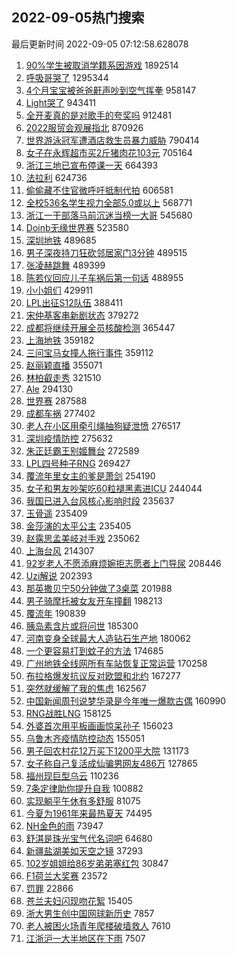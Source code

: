 ## 2022-09-05热门搜索 
最后更新时间 2022-09-05 07:12:58.628078 
1. [90%学生被取消学籍系因游戏](https://s.weibo.com/weibo?q=%2390%25%E5%AD%A6%E7%94%9F%E8%A2%AB%E5%8F%96%E6%B6%88%E5%AD%A6%E7%B1%8D%E7%B3%BB%E5%9B%A0%E6%B8%B8%E6%88%8F%23&Refer=top) 1892514
1. [呼吸哥哭了](https://s.weibo.com/weibo?q=%23%E5%91%BC%E5%90%B8%E5%93%A5%E5%93%AD%E4%BA%86%23&Refer=top) 1295344
1. [4个月宝宝被爸爸鼾声吵到空气挥拳](https://s.weibo.com/weibo?q=%234%E4%B8%AA%E6%9C%88%E5%AE%9D%E5%AE%9D%E8%A2%AB%E7%88%B8%E7%88%B8%E9%BC%BE%E5%A3%B0%E5%90%B5%E5%88%B0%E7%A9%BA%E6%B0%94%E6%8C%A5%E6%8B%B3%23&Refer=top) 958147
1. [Light哭了](https://s.weibo.com/weibo?q=%23Light%E5%93%AD%E4%BA%86%23&Refer=top) 943411
1. [全开麦真的是对歌手的夸奖吗](https://s.weibo.com/weibo?q=%23%E5%85%A8%E5%BC%80%E9%BA%A6%E7%9C%9F%E7%9A%84%E6%98%AF%E5%AF%B9%E6%AD%8C%E6%89%8B%E7%9A%84%E5%A4%B8%E5%A5%96%E5%90%97%23&Refer=top) 912481
1. [2022服贸会观展指北](https://s.weibo.com/weibo?q=%232022%E6%9C%8D%E8%B4%B8%E4%BC%9A%E8%A7%82%E5%B1%95%E6%8C%87%E5%8C%97%23&Refer=top) 870926
1. [世界游泳冠军遭酒店救生员暴力威胁](https://s.weibo.com/weibo?q=%23%E4%B8%96%E7%95%8C%E6%B8%B8%E6%B3%B3%E5%86%A0%E5%86%9B%E9%81%AD%E9%85%92%E5%BA%97%E6%95%91%E7%94%9F%E5%91%98%E6%9A%B4%E5%8A%9B%E5%A8%81%E8%83%81%23&Refer=top) 790414
1. [女子在永辉超市买2斤猪肉花103元](https://s.weibo.com/weibo?q=%23%E5%A5%B3%E5%AD%90%E5%9C%A8%E6%B0%B8%E8%BE%89%E8%B6%85%E5%B8%82%E4%B9%B02%E6%96%A4%E7%8C%AA%E8%82%89%E8%8A%B1103%E5%85%83%23&Refer=top) 705164
1. [浙江三地已宣布停课一天](https://s.weibo.com/weibo?q=%23%E6%B5%99%E6%B1%9F%E4%B8%89%E5%9C%B0%E5%B7%B2%E5%AE%A3%E5%B8%83%E5%81%9C%E8%AF%BE%E4%B8%80%E5%A4%A9%23&Refer=top) 664393
1. [法拉利](https://s.weibo.com/weibo?q=%E6%B3%95%E6%8B%89%E5%88%A9&Refer=top) 624736
1. [偷偷藏不住官微呼吁抵制代拍](https://s.weibo.com/weibo?q=%23%E5%81%B7%E5%81%B7%E8%97%8F%E4%B8%8D%E4%BD%8F%E5%AE%98%E5%BE%AE%E5%91%BC%E5%90%81%E6%8A%B5%E5%88%B6%E4%BB%A3%E6%8B%8D%23&Refer=top) 606581
1. [全校536名学生视力全部5.0或以上](https://s.weibo.com/weibo?q=%23%E5%85%A8%E6%A0%A1536%E5%90%8D%E5%AD%A6%E7%94%9F%E8%A7%86%E5%8A%9B%E5%85%A8%E9%83%A85.0%E6%88%96%E4%BB%A5%E4%B8%8A%23&Refer=top) 568771
1. [浙江一干部落马前沉迷当榜一大哥](https://s.weibo.com/weibo?q=%23%E6%B5%99%E6%B1%9F%E4%B8%80%E5%B9%B2%E9%83%A8%E8%90%BD%E9%A9%AC%E5%89%8D%E6%B2%89%E8%BF%B7%E5%BD%93%E6%A6%9C%E4%B8%80%E5%A4%A7%E5%93%A5%23&Refer=top) 545680
1. [Doinb无缘世界赛](https://s.weibo.com/weibo?q=%23Doinb%E6%97%A0%E7%BC%98%E4%B8%96%E7%95%8C%E8%B5%9B%23&Refer=top) 523580
1. [深圳地铁](https://s.weibo.com/weibo?q=%23%E6%B7%B1%E5%9C%B3%E5%9C%B0%E9%93%81%23&Refer=top) 489685
1. [男子深夜持刀狂砍邻居家门3分钟](https://s.weibo.com/weibo?q=%23%E7%94%B7%E5%AD%90%E6%B7%B1%E5%A4%9C%E6%8C%81%E5%88%80%E7%8B%82%E7%A0%8D%E9%82%BB%E5%B1%85%E5%AE%B6%E9%97%A83%E5%88%86%E9%92%9F%23&Refer=top) 489515
1. [张凌赫跳舞](https://s.weibo.com/weibo?q=%23%E5%BC%A0%E5%87%8C%E8%B5%AB%E8%B7%B3%E8%88%9E%23&Refer=top) 489399
1. [陈若仪回应儿子车祸后第一句话](https://s.weibo.com/weibo?q=%23%E9%99%88%E8%8B%A5%E4%BB%AA%E5%9B%9E%E5%BA%94%E5%84%BF%E5%AD%90%E8%BD%A6%E7%A5%B8%E5%90%8E%E7%AC%AC%E4%B8%80%E5%8F%A5%E8%AF%9D%23&Refer=top) 488955
1. [小小姐们](https://s.weibo.com/weibo?q=%E5%B0%8F%E5%B0%8F%E5%A7%90%E4%BB%AC&Refer=top) 429911
1. [LPL出征S12队伍](https://s.weibo.com/weibo?q=%23LPL%E5%87%BA%E5%BE%81S12%E9%98%9F%E4%BC%8D%23&Refer=top) 388411
1. [宋仲基客串新剧状态](https://s.weibo.com/weibo?q=%23%E5%AE%8B%E4%BB%B2%E5%9F%BA%E5%AE%A2%E4%B8%B2%E6%96%B0%E5%89%A7%E7%8A%B6%E6%80%81%23&Refer=top) 379272
1. [成都将继续开展全员核酸检测](https://s.weibo.com/weibo?q=%23%E6%88%90%E9%83%BD%E5%B0%86%E7%BB%A7%E7%BB%AD%E5%BC%80%E5%B1%95%E5%85%A8%E5%91%98%E6%A0%B8%E9%85%B8%E6%A3%80%E6%B5%8B%23&Refer=top) 365447
1. [上海地铁](https://s.weibo.com/weibo?q=%23%E4%B8%8A%E6%B5%B7%E5%9C%B0%E9%93%81%23&Refer=top) 359182
1. [三问宝马女撞人拖行事件](https://s.weibo.com/weibo?q=%23%E4%B8%89%E9%97%AE%E5%AE%9D%E9%A9%AC%E5%A5%B3%E6%92%9E%E4%BA%BA%E6%8B%96%E8%A1%8C%E4%BA%8B%E4%BB%B6%23&Refer=top) 359112
1. [赵丽颖直播](https://s.weibo.com/weibo?q=%E8%B5%B5%E4%B8%BD%E9%A2%96%E7%9B%B4%E6%92%AD&Refer=top) 355071
1. [林柏叡走秀](https://s.weibo.com/weibo?q=%23%E6%9E%97%E6%9F%8F%E5%8F%A1%E8%B5%B0%E7%A7%80%23&Refer=top) 321510
1. [Ale](https://s.weibo.com/weibo?q=Ale&Refer=top) 294130
1. [世界赛](https://s.weibo.com/weibo?q=%E4%B8%96%E7%95%8C%E8%B5%9B&Refer=top) 287588
1. [成都车祸](https://s.weibo.com/weibo?q=%23%E6%88%90%E9%83%BD%E8%BD%A6%E7%A5%B8%23&Refer=top) 277402
1. [老人在小区用牵引绳抽狗疑泄愤](https://s.weibo.com/weibo?q=%23%E8%80%81%E4%BA%BA%E5%9C%A8%E5%B0%8F%E5%8C%BA%E7%94%A8%E7%89%B5%E5%BC%95%E7%BB%B3%E6%8A%BD%E7%8B%97%E7%96%91%E6%B3%84%E6%84%A4%23&Refer=top) 276517
1. [深圳疫情防控](https://s.weibo.com/weibo?q=%23%E6%B7%B1%E5%9C%B3%E7%96%AB%E6%83%85%E9%98%B2%E6%8E%A7%23&Refer=top) 275632
1. [朱正廷霸王别姬舞台](https://s.weibo.com/weibo?q=%23%E6%9C%B1%E6%AD%A3%E5%BB%B7%E9%9C%B8%E7%8E%8B%E5%88%AB%E5%A7%AC%E8%88%9E%E5%8F%B0%23&Refer=top) 272589
1. [LPL四号种子RNG](https://s.weibo.com/weibo?q=%23LPL%E5%9B%9B%E5%8F%B7%E7%A7%8D%E5%AD%90RNG%23&Refer=top) 269427
1. [覆流年里女主的爹是萧剑](https://s.weibo.com/weibo?q=%23%E8%A6%86%E6%B5%81%E5%B9%B4%E9%87%8C%E5%A5%B3%E4%B8%BB%E7%9A%84%E7%88%B9%E6%98%AF%E8%90%A7%E5%89%91%23&Refer=top) 254190
1. [女子和男友吵架吃60粒褪黑素进ICU](https://s.weibo.com/weibo?q=%23%E5%A5%B3%E5%AD%90%E5%92%8C%E7%94%B7%E5%8F%8B%E5%90%B5%E6%9E%B6%E5%90%8360%E7%B2%92%E8%A4%AA%E9%BB%91%E7%B4%A0%E8%BF%9BICU%23&Refer=top) 244044
1. [我国已进入台风核心影响时段](https://s.weibo.com/weibo?q=%23%E6%88%91%E5%9B%BD%E5%B7%B2%E8%BF%9B%E5%85%A5%E5%8F%B0%E9%A3%8E%E6%A0%B8%E5%BF%83%E5%BD%B1%E5%93%8D%E6%97%B6%E6%AE%B5%23&Refer=top) 235637
1. [玉骨遥](https://s.weibo.com/weibo?q=%23%E7%8E%89%E9%AA%A8%E9%81%A5%23&Refer=top) 235409
1. [金莎演的太平公主](https://s.weibo.com/weibo?q=%23%E9%87%91%E8%8E%8E%E6%BC%94%E7%9A%84%E5%A4%AA%E5%B9%B3%E5%85%AC%E4%B8%BB%23&Refer=top) 235405
1. [赵露思孟美岐对手戏](https://s.weibo.com/weibo?q=%23%E8%B5%B5%E9%9C%B2%E6%80%9D%E5%AD%9F%E7%BE%8E%E5%B2%90%E5%AF%B9%E6%89%8B%E6%88%8F%23&Refer=top) 235062
1. [上海台风](https://s.weibo.com/weibo?q=%23%E4%B8%8A%E6%B5%B7%E5%8F%B0%E9%A3%8E%23&Refer=top) 214307
1. [92岁老人不愿添麻烦婉拒志愿者上门导尿](https://s.weibo.com/weibo?q=%2392%E5%B2%81%E8%80%81%E4%BA%BA%E4%B8%8D%E6%84%BF%E6%B7%BB%E9%BA%BB%E7%83%A6%E5%A9%89%E6%8B%92%E5%BF%97%E6%84%BF%E8%80%85%E4%B8%8A%E9%97%A8%E5%AF%BC%E5%B0%BF%23&Refer=top) 208446
1. [Uzi解说](https://s.weibo.com/weibo?q=%23Uzi%E8%A7%A3%E8%AF%B4%23&Refer=top) 202393
1. [那英撒贝宁50分钟做了3桌菜](https://s.weibo.com/weibo?q=%23%E9%82%A3%E8%8B%B1%E6%92%92%E8%B4%9D%E5%AE%8150%E5%88%86%E9%92%9F%E5%81%9A%E4%BA%863%E6%A1%8C%E8%8F%9C%23&Refer=top) 201988
1. [男子骑摩托被女友开车撞翻](https://s.weibo.com/weibo?q=%23%E7%94%B7%E5%AD%90%E9%AA%91%E6%91%A9%E6%89%98%E8%A2%AB%E5%A5%B3%E5%8F%8B%E5%BC%80%E8%BD%A6%E6%92%9E%E7%BF%BB%23&Refer=top) 198213
1. [覆流年](https://s.weibo.com/weibo?q=%23%E8%A6%86%E6%B5%81%E5%B9%B4%23&Refer=top) 190839
1. [胰岛素含片或将问世](https://s.weibo.com/weibo?q=%23%E8%83%B0%E5%B2%9B%E7%B4%A0%E5%90%AB%E7%89%87%E6%88%96%E5%B0%86%E9%97%AE%E4%B8%96%23&Refer=top) 185300
1. [河南变身全球最大人造钻石生产地](https://s.weibo.com/weibo?q=%23%E6%B2%B3%E5%8D%97%E5%8F%98%E8%BA%AB%E5%85%A8%E7%90%83%E6%9C%80%E5%A4%A7%E4%BA%BA%E9%80%A0%E9%92%BB%E7%9F%B3%E7%94%9F%E4%BA%A7%E5%9C%B0%23&Refer=top) 180062
1. [一个更容易打到蚊子的方法](https://s.weibo.com/weibo?q=%23%E4%B8%80%E4%B8%AA%E6%9B%B4%E5%AE%B9%E6%98%93%E6%89%93%E5%88%B0%E8%9A%8A%E5%AD%90%E7%9A%84%E6%96%B9%E6%B3%95%23&Refer=top) 174685
1. [广州地铁全线网所有车站恢复正常运营](https://s.weibo.com/weibo?q=%23%E5%B9%BF%E5%B7%9E%E5%9C%B0%E9%93%81%E5%85%A8%E7%BA%BF%E7%BD%91%E6%89%80%E6%9C%89%E8%BD%A6%E7%AB%99%E6%81%A2%E5%A4%8D%E6%AD%A3%E5%B8%B8%E8%BF%90%E8%90%A5%23&Refer=top) 170258
1. [布拉格爆发抗议反对欧盟和北约](https://s.weibo.com/weibo?q=%23%E5%B8%83%E6%8B%89%E6%A0%BC%E7%88%86%E5%8F%91%E6%8A%97%E8%AE%AE%E5%8F%8D%E5%AF%B9%E6%AC%A7%E7%9B%9F%E5%92%8C%E5%8C%97%E7%BA%A6%23&Refer=top) 167277
1. [突然就缓解了我的焦虑](https://s.weibo.com/weibo?q=%23%E7%AA%81%E7%84%B6%E5%B0%B1%E7%BC%93%E8%A7%A3%E4%BA%86%E6%88%91%E7%9A%84%E7%84%A6%E8%99%91%23&Refer=top) 162567
1. [中国新闻周刊说梦华录是今年唯一爆款古偶](https://s.weibo.com/weibo?q=%23%E4%B8%AD%E5%9B%BD%E6%96%B0%E9%97%BB%E5%91%A8%E5%88%8A%E8%AF%B4%E6%A2%A6%E5%8D%8E%E5%BD%95%E6%98%AF%E4%BB%8A%E5%B9%B4%E5%94%AF%E4%B8%80%E7%88%86%E6%AC%BE%E5%8F%A4%E5%81%B6%23&Refer=top) 160990
1. [RNG战胜LNG](https://s.weibo.com/weibo?q=RNG%E6%88%98%E8%83%9CLNG&Refer=top) 158125
1. [外婆首次用平板画画惊呆孙子](https://s.weibo.com/weibo?q=%23%E5%A4%96%E5%A9%86%E9%A6%96%E6%AC%A1%E7%94%A8%E5%B9%B3%E6%9D%BF%E7%94%BB%E7%94%BB%E6%83%8A%E5%91%86%E5%AD%99%E5%AD%90%23&Refer=top) 156023
1. [乌鲁木齐疫情防控动态](https://s.weibo.com/weibo?q=%E4%B9%8C%E9%B2%81%E6%9C%A8%E9%BD%90%E7%96%AB%E6%83%85%E9%98%B2%E6%8E%A7%E5%8A%A8%E6%80%81&Refer=top) 155051
1. [男子回农村花12万买下1200平大院](https://s.weibo.com/weibo?q=%23%E7%94%B7%E5%AD%90%E5%9B%9E%E5%86%9C%E6%9D%91%E8%8A%B112%E4%B8%87%E4%B9%B0%E4%B8%8B1200%E5%B9%B3%E5%A4%A7%E9%99%A2%23&Refer=top) 131173
1. [女子称自己复活成仙骗男网友486万](https://s.weibo.com/weibo?q=%23%E5%A5%B3%E5%AD%90%E7%A7%B0%E8%87%AA%E5%B7%B1%E5%A4%8D%E6%B4%BB%E6%88%90%E4%BB%99%E9%AA%97%E7%94%B7%E7%BD%91%E5%8F%8B486%E4%B8%87%23&Refer=top) 127865
1. [福州现巨型乌云](https://s.weibo.com/weibo?q=%23%E7%A6%8F%E5%B7%9E%E7%8E%B0%E5%B7%A8%E5%9E%8B%E4%B9%8C%E4%BA%91%23&Refer=top) 110236
1. [7条定律助你提升自我](https://s.weibo.com/weibo?q=%237%E6%9D%A1%E5%AE%9A%E5%BE%8B%E5%8A%A9%E4%BD%A0%E6%8F%90%E5%8D%87%E8%87%AA%E6%88%91%23&Refer=top) 100882
1. [实现躺平午休有多舒服](https://s.weibo.com/weibo?q=%23%E5%AE%9E%E7%8E%B0%E8%BA%BA%E5%B9%B3%E5%8D%88%E4%BC%91%E6%9C%89%E5%A4%9A%E8%88%92%E6%9C%8D%23&Refer=top) 81075
1. [今夏为1961年来最热夏天](https://s.weibo.com/weibo?q=%23%E4%BB%8A%E5%A4%8F%E4%B8%BA1961%E5%B9%B4%E6%9D%A5%E6%9C%80%E7%83%AD%E5%A4%8F%E5%A4%A9%23&Refer=top) 74495
1. [NH金色的雨](https://s.weibo.com/weibo?q=%23NH%E9%87%91%E8%89%B2%E7%9A%84%E9%9B%A8%23&Refer=top) 73947
1. [舒淇是珠光宝气代名词吧](https://s.weibo.com/weibo?q=%23%E8%88%92%E6%B7%87%E6%98%AF%E7%8F%A0%E5%85%89%E5%AE%9D%E6%B0%94%E4%BB%A3%E5%90%8D%E8%AF%8D%E5%90%A7%23&Refer=top) 64680
1. [新疆盐湖美如天空之镜](https://s.weibo.com/weibo?q=%23%E6%96%B0%E7%96%86%E7%9B%90%E6%B9%96%E7%BE%8E%E5%A6%82%E5%A4%A9%E7%A9%BA%E4%B9%8B%E9%95%9C%23&Refer=top) 37293
1. [102岁姐姐给86岁弟弟塞红包](https://s.weibo.com/weibo?q=%23102%E5%B2%81%E5%A7%90%E5%A7%90%E7%BB%9986%E5%B2%81%E5%BC%9F%E5%BC%9F%E5%A1%9E%E7%BA%A2%E5%8C%85%23&Refer=top) 30847
1. [F1荷兰大奖赛](https://s.weibo.com/weibo?q=%23F1%E8%8D%B7%E5%85%B0%E5%A4%A7%E5%A5%96%E8%B5%9B%23&Refer=top) 23572
1. [罚罪](https://s.weibo.com/weibo?q=%E7%BD%9A%E7%BD%AA&Refer=top) 22866
1. [苍兰夫妇闪现吻花絮](https://s.weibo.com/weibo?q=%23%E8%8B%8D%E5%85%B0%E5%A4%AB%E5%A6%87%E9%97%AA%E7%8E%B0%E5%90%BB%E8%8A%B1%E7%B5%AE%23&Refer=top) 15405
1. [浙大男生创中国网球新历史](https://s.weibo.com/weibo?q=%23%E6%B5%99%E5%A4%A7%E7%94%B7%E7%94%9F%E5%88%9B%E4%B8%AD%E5%9B%BD%E7%BD%91%E7%90%83%E6%96%B0%E5%8E%86%E5%8F%B2%23&Refer=top) 7857
1. [老人被困火场青年爬楼破墙救人](https://s.weibo.com/weibo?q=%23%E8%80%81%E4%BA%BA%E8%A2%AB%E5%9B%B0%E7%81%AB%E5%9C%BA%E9%9D%92%E5%B9%B4%E7%88%AC%E6%A5%BC%E7%A0%B4%E5%A2%99%E6%95%91%E4%BA%BA%23&Refer=top) 7610
1. [江浙沪一大半地区在下雨](https://s.weibo.com/weibo?q=%23%E6%B1%9F%E6%B5%99%E6%B2%AA%E4%B8%80%E5%A4%A7%E5%8D%8A%E5%9C%B0%E5%8C%BA%E5%9C%A8%E4%B8%8B%E9%9B%A8%23&Refer=top) 7507
